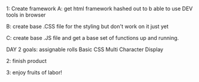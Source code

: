 1: Create framework
  A: get html framework hashed out to b able to use DEV tools in browser


  B: create base .CSS file for the styling but don't work on it just yet

  C: create base .JS file and get a base set of functions up and running.

DAY 2 goals:
  assignable rolls
  Basic CSS
  Multi Character Display

2: finish product


3: enjoy fruits of labor!
